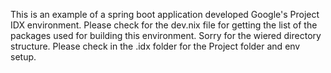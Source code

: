 This is an example of a spring boot application developed Google's Project IDX environment.
Please check for the dev.nix file for getting the list of the packages used for building this environment. 
Sorry for the wiered directory structure. Please check in the .idx folder for the Project folder and env setup.
